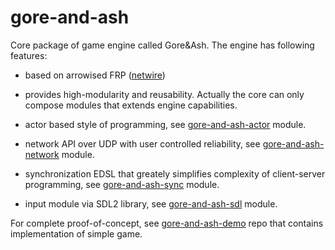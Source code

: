 gore-and-ash
============

Core package of game engine called Gore&Ash. The engine has following features:

- based on arrowised FRP ([netwire](https://wiki.haskell.org/Netwire))

- provides high-modularity and reusability. Actually the core can only compose modules that extends engine capabilities.

- actor based style of programming, see [gore-and-ash-actor](https://github.com/Teaspot-Studio/gore-and-ash-actor) module.

- network API over UDP with user controlled reliability, see [gore-and-ash-network](https://github.com/Teaspot-Studio/gore-and-ash-network) module.

- synchronization EDSL that greately simplifies complexity of client-server programming, see [gore-and-ash-sync](https://github.com/Teaspot-Studio/gore-and-ash-sync) module.

- input module via SDL2 library, see [gore-and-ash-sdl](https://github.com/Teaspot-Studio/gore-and-ash-sdl) module.

For complete proof-of-concept, see [gore-and-ash-demo](https://github.com/Teaspot-Studio/gore-and-ash-demo) repo that contains implementation of simple game.
